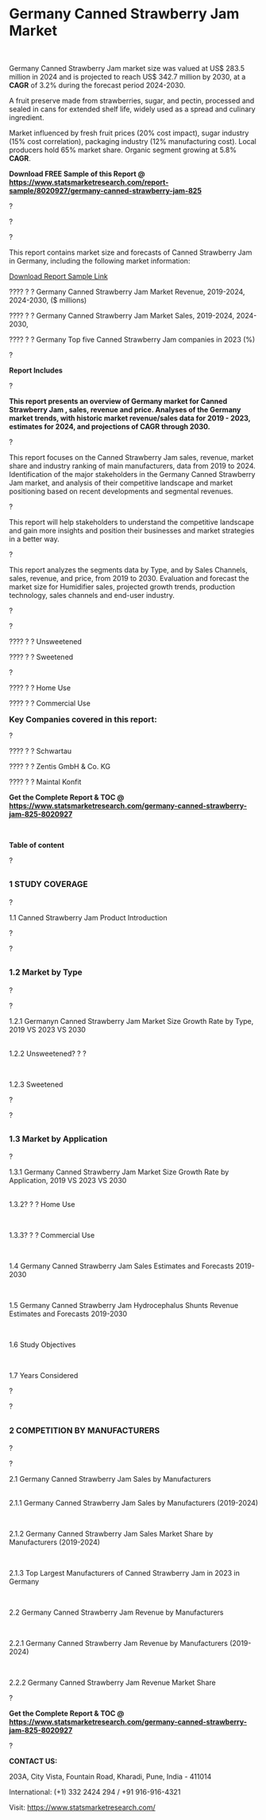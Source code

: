 <h1>Germany Canned Strawberry Jam Market</h1><br/><p>Germany Canned Strawberry Jam market size was valued at US$ 283.5 million in 2024 and is projected to reach US$ 342.7 million by 2030, at a <strong>CAGR</strong> of 3.2% during the forecast period 2024-2030.</p>
 
 
 
 <p>A fruit preserve made from strawberries, sugar, and pectin, processed and sealed in cans for extended shelf life, widely used as a spread and culinary ingredient.</p>
 
 
 
 <p>Market influenced by fresh fruit prices (20% cost impact), sugar industry (15% cost correlation), packaging industry (12% manufacturing cost). Local producers hold 65% market share. Organic segment growing at 5.8% <strong>CAGR</strong>.</p>
 
 
 
 <div><b>Download FREE Sample of this Report @ <a href="https://www.statsmarketresearch.com/download-free-sample/8020927/germany-canned-strawberry-jam-825">https://www.statsmarketresearch.com/report-sample/8020927/germany-canned-strawberry-jam-825</a></b></div>
 
 
 
 <p>? </p>
 
 
 
 <p>? </p>
 
 
 
 <p>? </p>
 
 
 
 <p>This report contains market size and forecasts of Canned Strawberry Jam in Germany, including the following market information:</p>
 
 
 
 <p><a href="https://www.statsmarketresearch.com/download-free-sample/8020927/germany-canned-strawberry-jam-825">Download Report Sample Link</a></p>
 
 
 
 <p>???? ? ? Germany Canned Strawberry Jam Market Revenue, 2019-2024, 2024-2030, ($ millions)</p>
 
 
 
 <p>???? ? ? Germany Canned Strawberry Jam Market Sales, 2019-2024, 2024-2030,</p>
 
 
 
 <p>???? ? ? Germany Top five Canned Strawberry Jam companies in 2023 (%)</p>
 
 
 
 <p>? </p>
 
 
 
 <p><strong>Report Includes</strong></p>
 
 
 
 <p>? </p>
 
 
 
 <p><strong>This report presents an overview of Germany market for Canned Strawberry Jam , sales, revenue and price. Analyses of the Germany market trends, with historic market revenue/sales data for 2019 - 2023, estimates for 2024, and projections of <strong>CAGR</strong> through 2030.</strong></p>
 
 
 
 <p>? </p>
 
 
 
 <p>This report focuses on the Canned Strawberry Jam sales, revenue, market share and industry ranking of main manufacturers, data from 2019 to 2024. Identification of the major stakeholders in the Germany Canned Strawberry Jam market, and analysis of their competitive landscape and market positioning based on recent developments and segmental revenues.</p>
 
 
 
 <p>? </p>
 
 
 
 <p>This report will help stakeholders to understand the competitive landscape and gain more insights and position their businesses and market strategies in a better way.</p>
 
 
 
 <p>? </p>
 
 
 
 <p>This report analyzes the segments data by Type, and by Sales Channels, sales, revenue, and price, from 2019 to 2030. Evaluation and forecast the market size for Humidifier sales, projected growth trends, production technology, sales channels and end-user industry.</p>
 
 
 
 <p>? </p>
 
 
 
 <p>? </p>
 
 
 
 <p>???? ? ? Unsweetened</p>
 
 
 
 <p>???? ? ? Sweetened</p>
 
 
 
 <p>? </p>
 
 
 
 <p>???? ? ? Home Use</p>
 
 
 
 <p>???? ? ? Commercial Use</p>
 
 
 
 <p><span style="font-size:16px"><strong>Key Companies covered in this report:</strong></span></p>
 
 
 
 <p>? </p>
 
 
 
 <p>???? ? ? Schwartau</p>
 
 
 
 <p>???? ? ? Zentis GmbH & Co. KG</p>
 
 
 
 <p>???? ? ? Maintal Konfit</p>
 
 
 
 <div><b>Get the Complete Report & TOC @ <a href="https://www.statsmarketresearch.com/germany-canned-strawberry-jam-825-8020927">https://www.statsmarketresearch.com/germany-canned-strawberry-jam-825-8020927</a></b></div>
 
 
 
 <p><br />
 
 <b>Table of content</b></p>
 
 
 
 <p>? </p>
 
 
 
 <h2><span style="font-size:16px"><strong>1 STUDY COVERAGE</strong></span></h2>
 
 
 
 <p>? </p>
 
 
 
 <p>1.1 Canned Strawberry Jam Product Introduction</p>
 
 
 
 <p>? </p>
 
 
 
 <p>? </p>
 
 
 
 <h2><span style="font-size:16px"><strong>1.2 Market by Type</strong></span></h2>
 
 
 
 <p>? </p>
 
 
 
 <p>? </p>
 
 
 
 <p>1.2.1 Germanyn Canned Strawberry Jam Market Size Growth Rate by Type, 2019 VS 2023 VS 2030<br />
 
 <br />
 
 1.2.2 Unsweetened? ? ? <br />
 
 <br />
 
 1.2.3 Sweetened<br />
 
 ? </p>
 
 
 
 <p>? </p>
 
 
 
 <h2><span style="font-size:16px"><strong>1.3 Market by Application</strong></span></h2>
 
 
 
 <p>? </p>
 
 
 
 <p>1.3.1 Germany Canned Strawberry Jam Market Size Growth Rate by Application, 2019 VS 2023 VS 2030<br />
 
 <br />
 
 1.3.2? ? ? Home Use<br />
 
 <br />
 
 1.3.3? ? ? Commercial Use<br />
 
 <br />
 
 1.4 Germany Canned Strawberry Jam Sales Estimates and Forecasts 2019-2030<br />
 
 <br />
 
 1.5 Germany Canned Strawberry Jam Hydrocephalus Shunts Revenue Estimates and Forecasts 2019-2030<br />
 
 <br />
 
 1.6 Study Objectives<br />
 
 <br />
 
 1.7 Years Considered</p>
 
 
 
 <p>? </p>
 
 
 
 <p>? </p>
 
 
 
 <h2><span style="font-size:16px"><strong>2 COMPETITION BY MANUFACTURERS</strong></span></h2>
 
 
 
 <p>? </p>
 
 
 
 <p>? </p>
 
 
 
 <p>2.1 Germany Canned Strawberry Jam Sales by Manufacturers<br />
 
 <br />
 
 2.1.1 Germany Canned Strawberry Jam Sales by Manufacturers (2019-2024)<br />
 
 <br />
 
 2.1.2 Germany Canned Strawberry Jam Sales Market Share by Manufacturers (2019-2024)<br />
 
 <br />
 
 2.1.3 Top Largest Manufacturers of Canned Strawberry Jam in 2023 in Germany<br />
 
 <br />
 
 2.2 Germany Canned Strawberry Jam Revenue by Manufacturers<br />
 
 <br />
 
 2.2.1 Germany Canned Strawberry Jam Revenue by Manufacturers (2019-2024)<br />
 
 <br />
 
 2.2.2 Germany Canned Strawberry Jam Revenue Market Share</p>
 
 
 
 <p>? </p>
 
 
 
 <div><b>Get the Complete Report & TOC @ <a href="https://www.statsmarketresearch.com/germany-canned-strawberry-jam-825-8020927">https://www.statsmarketresearch.com/germany-canned-strawberry-jam-825-8020927</a></b></div>
 
 
 
 <p>? </p>
 
 
 
 <p><b>CONTACT US:</b><br />
 
 203A, City Vista, Fountain Road, Kharadi, Pune, India - 411014<br />
 
 International: (+1) 332 2424 294 / +91 916-916-4321<br />
 
 Visit: <a href="https://www.statsmarketresearch.com/">https://www.statsmarketresearch.com/</a></p>
